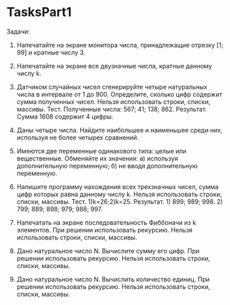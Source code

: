 # TasksPart1

Задачи:
1) Напечатайте на экране монитора числа, принадлежащие отрезку [1; 99] и кратные числу 3.

2) Напечатайте на экране все двузначные числа, кратные данному числу k.

3) Датчиком случайных чисел сгенерируйте четыре натуральных числа в интервале от 1 до 900. Определите, сколько цифр содержит сумма полученных чисел. Нельзя использовать строки, списки, массивы.
Тест. Полученные числа: 567; 41; 138; 862. 
Результат. Сумма 1608 содержит 4 цифры. 

4) Даны четыре числа. Найдите наибольшее и наименьшее среди них, используя не более четырех сравнений.

5) Имеются две переменные одинакового типа: целые или вещественные. Обменяйте их значения: а) используя дополнительную переменную; б) не вводя дополнительную переменную.

6) Напишите программу нахождения всех трехзначных чисел, сумма цифр которых равна данному числу k. Нельзя использовать строки, списки, массивы.
Тест. 1)k=26;2)k=25.
Результат. 1) 899; 989; 998. 2) 799; 889; 898; 979; 988; 997.

7) Напечатать на экране последовательность Фиббоначи из k элементов. При решении использовать рекурсию. Нельзя использовать строки, списки, массивы.

8) Дано натуральное число N. Вычислите сумму его цифр. При решении использовать рекурсию. Нельзя использовать строки, списки, массивы.

9) Дано натуральное число N. Вычислить количество единиц. При решении использовать рекурсию. Нельзя использовать строки, списки, массивы.

